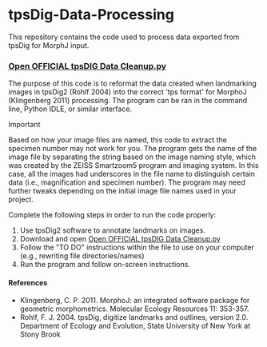 # tpsDig-Data-Processing
This repository contains the code used to process data exported from tpsDig for MorphJ input.

### [Open OFFICIAL tpsDIG Data Cleanup.py](docs/Open-OFFICIAL-tpsDIG-Data-Cleanup.py)
The purpose of this code is to reformat the data created when landmarking images in tpsDig2 (Rohlf 2004) into the correct 'tps format' for MorphoJ (Klingenberg 2011) processing. The program can be ran in the command line, Python IDLE, or similar interface.

> [!IMPORTANT]
> Based on how your image files are named, this code to extract the specimen number may not work for you. The program gets the name of the image file by separating the string based on the image naming style, which was created by the ZEISS Smartzoom5 program and imaging system. In this case, all the images had underscores in the file name to distinguish certain data (i.e., magnification and specimen number). The program may need further tweaks depending on the initial image file names used in your project. 

Complete the following steps in order to run the code properly:
1. Use tpsDig2 software to annotate landmarks on images.
2. Download and open [Open OFFICIAL tpsDIG Data Cleanup.py](Open-OFFICIAL-tpsDIG-Data-Cleanup.py)
3. Follow the "TO DO" instructions within the file to use on your computer (e.g., rewriting file directories/names)
4. Run the program and follow on-screen instructions.

#### References
* Klingenberg, C. P. 2011. MorphoJ: an integrated software package for geometric morphometrics. Molecular Ecology Resources 11: 353-357.
* Rohlf, F. J. 2004. tpsDig, digitize landmarks and outlines, version 2.0. Department of Ecology and Evolution, State University of New York at Stony Brook
